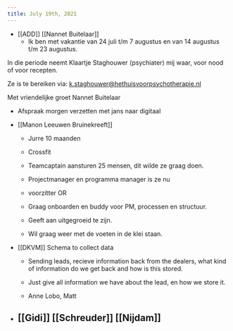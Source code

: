 ```yaml
---
title: July 19th, 2021
---
```


- [[ADD]] [[Nannet Buitelaar]]
	 - Ik ben met vakantie van 24 juli t/m 7 augustus en van 14 augustus t/m 23 augustus.

In die periode neemt Klaartje Staghouwer (psychiater) mij waar, voor nood of voor recepten. 

Ze is te bereiken via: k.staghouwer@hethuisvoorpsychotherapie.nl

Met vriendelijke groet Nannet Buitelaar


- Afspraak morgen verzetten met jans naar digitaal

- [[Manon Leeuwen Bruinekreeft]]
	 - Jurre 10 maanden

	 - Crossfit

	 - Teamcaptain aansturen 25 mensen, dit wilde ze graag doen.

	 - Projectmanager en programma manager is ze nu 

	 - voorzitter OR

	 - Graag onboarden en buddy voor PM, processen en structuur.

	 - Geeft aan uitgegroeid te zijn.

	 - Wil graag weer met de voeten in de klei staan.

- [[DKVM]] Schema to collect data
	 - Sending leads, recieve information back from the dealers, what kind of information do we get back and how is this stored.

	 - Just give all information we have about the lead, en how we store it. 

	 - Anne Lobo, Matt 

- [[Gidi]] [[Schreuder]] [[Nijdam]]
	 - 
